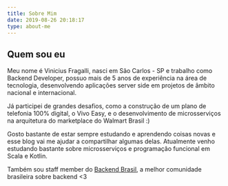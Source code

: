 ```yaml
---
title: Sobre Mim
date: 2019-08-26 20:18:17
type: about-me
---
```


## Quem sou eu

Meu nome é Vinicius Fragalli, nasci em São Carlos - SP e trabalho como Backend Developer, possuo mais de 5 anos de experiência na área de tecnologia, desenvolvendo aplicações server side em projetos de âmbito nacional e internacional.

Já participei de grandes desafios, como a construção de um plano de telefonia 100% digital, o Vivo Easy, e o desenvolvimento de microsserviços na arquitetura do marketplace do Walmart Brasil :)

Gosto bastante de estar sempre estudando e aprendendo coisas novas e esse blog vai me ajudar a compartilhar algumas delas. Atualmente venho estudando bastante sobre microsserviços e programação funcional em Scala e Kotlin.

Também sou staff member do [Backend Brasil](https://github.com/backend-br), a melhor comunidade brasileira sobre backend <3